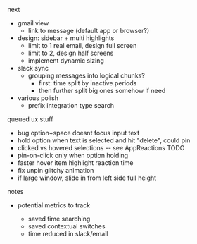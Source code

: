 next

* gmail view
  * link to message (default app or browser?)
* design: sidebar + multi highlights
  * limit to 1 real email, design full screen
  * limit to 2, design half screens
  * implement dynamic sizing
* slack sync
  * grouping messages into logical chunks?
    * first: time split by inactive periods
    * then further split big ones somehow if need
* various polish
  * prefix integration type search

queued ux stuff

* bug option+space doesnt focus input text
* hold option when text is selected and hit "delete", could pin
* clicked vs hovered selections -- see AppReactions TODO
* pin-on-click only when option holding
* faster hover item highlight reaction time
* fix unpin glitchy animation
* if large window, slide in from left side full height

notes

* potential metrics to track

  * saved time searching
  * saved contextual switches
  * time reduced in slack/email
